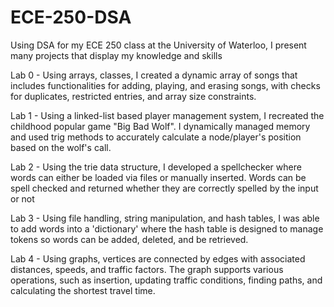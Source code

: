 # ECE-250-DSA
Using DSA for my ECE 250 class at the University of Waterloo, I present many projects that display my knowledge and skills


Lab 0 - Using arrays, classes, I created a dynamic array of songs that includes functionalities for adding, playing, and erasing songs, with checks for duplicates, restricted entries, and array size constraints.

Lab 1 - Using a linked-list based player management system, I recreated the childhood popular game "Big Bad Wolf". I dynamically managed memory and used trig methods to accurately calculate a node/player's position based on the wolf's call.

Lab 2 - Using the trie data structure, I developed a spellchecker where words can either be loaded via files or manually inserted. Words can be spell checked and returned whether they are correctly spelled by the input or not

Lab 3 - Using file handling, string manipulation, and hash tables, I was able to add words into a 'dictionary' where the hash table is designed to manage tokens so words can be added, deleted, and be retrieved. 

Lab 4 - Using graphs, vertices are connected by edges with associated distances, speeds, and traffic factors. The graph supports various operations, such as insertion, updating traffic conditions, finding paths, and calculating the shortest travel time.


